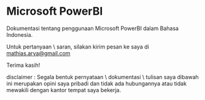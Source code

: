 # Microsoft PowerBI
Dokumentasi tentang penggunaan Microsoft PowerBI dalam Bahasa Indonesia.

Untuk pertanyaan \ saran, silakan kirim pesan ke saya di mathias.arya@gmail.com

Terima kasih!

disclaimer : Segala bentuk pernyataan \ dokumentasi \ tulisan saya dibawah ini merupakan opini saya pribadi dan tidak ada hubungannya atau tidak mewakili dengan kantor tempat saya bekerja. 

